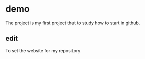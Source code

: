 # demo
The project is my first project that to study how to start in github.  
## edit
To set the website for my repository


